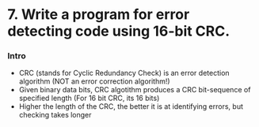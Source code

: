 <h1>7. Write a program for error detecting code using 16-bit CRC.</h1>
<h3>Intro</h3>
<ul>
<li>CRC (stands for Cyclic Redundancy Check) is an error detection algorithm (NOT an error correction algorithm!)</li>
<li>Given binary data bits, CRC algotithm produces a CRC bit-sequence of specified length (For 16 bit CRC, its 16 bits)</li>
<li>Higher the length of the CRC, the better it is at identifying errors, but checking takes longer</li>
</ul>
